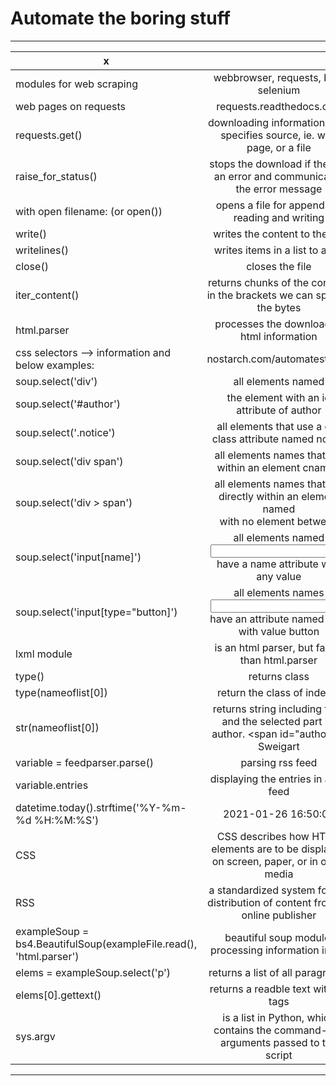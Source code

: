 # Automate the boring stuff
_________________________________________________________________________________________________________________________________________________________________________________________________
x		                       					|     															|
-----------------------------------------------------------------------------|:-----------------------------------------------------------------------------------------------------------------:|
modules for web scraping							| webbrowser, requests, bs4, selenium											|
web pages on requests								| requests.readthedocs.org/												|
requests.get()									| downloading information from specifies source, ie. web page, or a file						|
raise_for_status()								| stops the download if there is an error and communicates the error message						|
with open filename:	(or open())						| opens a file for appending, reading and writing									|
write()									| writes the content to the file											|
writelines()									| writes items in a list to a file											|
close()									| closes the file													|
iter_content()									| returns chunks of the content. in the brackets we can specify the bytes						|
html.parser									| processes the downloaded html information										|
css selectors --> information and below examples:				| nostarch.com/automatestuff2/											|
	soup.select('div')							| all elements named <div>												|
	soup.select('#author')							| the element with an id attribute of author										|
	soup.select('.notice')							| all elements that use a css class attribute named notice								|
	soup.select('div span')						| all elements names <span> that are within an element cnamed <div>							|
	soup.select('div > span')						| all elements names <span> that are directly within an element named <div> with no element between			|
	soup.select('input[name]')						| all elements named <input> that have a name attribute with any value						|
	soup.select('input[type="button]')					| all elements names <input> that have an attribute named type with value button					|
lxml module									| is an html parser, but faster than html.parser									|
	type()									| returns class													|
	type(nameoflist[0])							| return the class of index 0												|
	str(nameoflist[0])							| returns string including tags and the selected part ie. author. <span id="author>Al Sweigart</span>		|
variable = feedparser.parse()							| parsing rss feed													|
variable.entries								| displaying the entries in a rss feed										|
datetime.today().strftime('%Y-%m-%d %H:%M:%S')				| 2021-01-26 16:50:03													|
CSS										| CSS describes how HTML elements are to be displayed on screen, paper, or in other media				|
RSS										| a standardized system for the distribution of content from an online publisher					|
exampleSoup = bs4.BeautifulSoup(exampleFile.read(), 'html.parser')		| beautiful soup module, processing information in file								|
elems = exampleSoup.select('p')						| returns a list of all paragraphs											|
elems[0].gettext()								| returns a readble text without tags											|
sys.argv									|  is a list in Python, which contains the command-line arguments passed to the script				|

-------------------------------------------------------------------------------------------------------------------------------------------------------------------------------------------------	        
